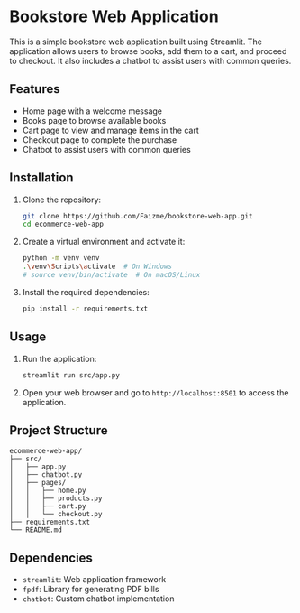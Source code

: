 # Bookstore Web Application

This is a simple bookstore web application built using Streamlit. The application allows users to browse books, add them to a cart, and proceed to checkout. It also includes a chatbot to assist users with common queries.

## Features

- Home page with a welcome message
- Books page to browse available books
- Cart page to view and manage items in the cart
- Checkout page to complete the purchase
- Chatbot to assist users with common queries

## Installation

1. Clone the repository:

    ```sh
    git clone https://github.com/Faizme/bookstore-web-app.git
    cd ecommerce-web-app
    ```

2. Create a virtual environment and activate it:

    ```sh
    python -m venv venv
    .\venv\Scripts\activate  # On Windows
    # source venv/bin/activate  # On macOS/Linux
    ```

3. Install the required dependencies:

    ```sh
    pip install -r requirements.txt
    ```

## Usage

1. Run the application:

    ```sh
    streamlit run src/app.py
    ```

2. Open your web browser and go to `http://localhost:8501` to access the application.

## Project Structure

```
ecommerce-web-app/
├── src/
│   ├── app.py
│   ├── chatbot.py
│   ├── pages/
│   │   ├── home.py
│   │   ├── products.py
│   │   ├── cart.py
│   │   └── checkout.py
├── requirements.txt
└── README.md
```

## Dependencies

- `streamlit`: Web application framework
- `fpdf`: Library for generating PDF bills
- `chatbot`: Custom chatbot implementation
